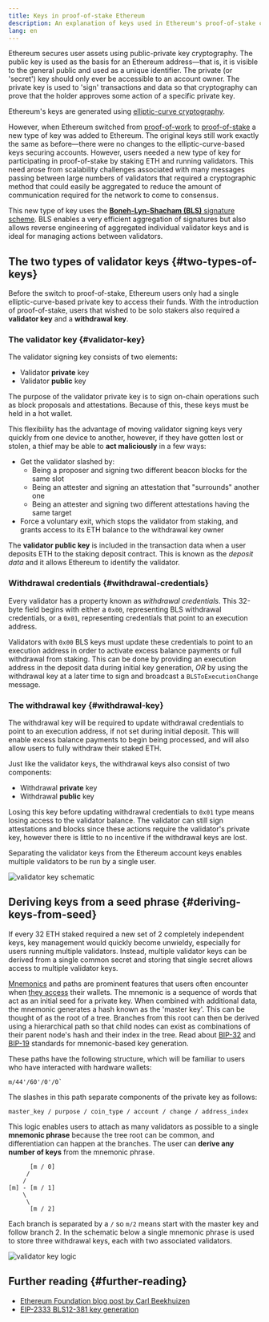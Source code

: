 ```yaml
---
title: Keys in proof-of-stake Ethereum
description: An explanation of keys used in Ethereum's proof-of-stake consensus mechanism
lang: en
---
```


Ethereum secures user assets using public-private key cryptography. The public key is used as the basis for an Ethereum address—that is, it is visible to the general public and used as a unique identifier. The private (or 'secret') key should only ever be accessible to an account owner. The private key is used to 'sign' transactions and data so that cryptography can prove that the holder approves some action of a specific private key.

Ethereum's keys are generated using [elliptic-curve cryptography](https://en.wikipedia.org/wiki/Elliptic-curve_cryptography).

However, when Ethereum switched from [proof-of-work](/developers/docs/consensus-mechanisms/pow) to [proof-of-stake](/developers/docs/consensus-mechanisms/pos) a new type of key was added to Ethereum. The original keys still work exactly the same as before—there were no changes to the elliptic-curve-based keys securing accounts. However, users needed a new type of key for participating in proof-of-stake by staking ETH and running validators. This need arose from scalability challenges associated with many messages passing between large numbers of validators that required a cryptographic method that could easily be aggregated to reduce the amount of communication required for the network to come to consensus.

This new type of key uses the [**Boneh-Lyn-Shacham (BLS)** signature scheme](https://wikipedia.org/wiki/BLS_digital_signature). BLS enables a very efficient aggregation of signatures but also allows reverse engineering of aggregated individual validator keys and is ideal for managing actions between validators.

## The two types of validator keys {#two-types-of-keys}

Before the switch to proof-of-stake, Ethereum users only had a single elliptic-curve-based private key to access their funds. With the introduction of proof-of-stake, users that wished to be solo stakers also required a **validator key** and a **withdrawal key**.

### The validator key {#validator-key}

The validator signing key consists of two elements:

- Validator **private** key
- Validator **public** key

The purpose of the validator private key is to sign on-chain operations such as block proposals and attestations. Because of this, these keys must be held in a hot wallet.

This flexibility has the advantage of moving validator signing keys very quickly from one device to another, however, if they have gotten lost or stolen, a thief may be able to **act maliciously** in a few ways:

- Get the validator slashed by:
  - Being a proposer and signing two different beacon blocks for the same slot
  - Being an attester and signing an attestation that "surrounds" another one
  - Being an attester and signing two different attestations having the same target
- Force a voluntary exit, which stops the validator from staking, and grants access to its ETH balance to the withdrawal key owner

The **validator public key** is included in the transaction data when a user deposits ETH to the staking deposit contract. This is known as the _deposit data_ and it allows Ethereum to identify the validator.

### Withdrawal credentials {#withdrawal-credentials}

Every validator has a property known as _withdrawal credentials_. This 32-byte field begins with either a `0x00`, representing BLS withdrawal credentials, or a `0x01`, representing credentials that point to an execution address.

Validators with `0x00` BLS keys must update these credentials to point to an execution address in order to activate excess balance payments or full withdrawal from staking. This can be done by providing an execution address in the deposit data during initial key generation, _OR_ by using the withdrawal key at a later time to sign and broadcast a `BLSToExecutionChange` message.

### The withdrawal key {#withdrawal-key}

The withdrawal key will be required to update withdrawal credentials to point to an execution address, if not set during initial deposit. This will enable excess balance payments to begin being processed, and will also allow users to fully withdraw their staked ETH.

Just like the validator keys, the withdrawal keys also consist of two components:

- Withdrawal **private** key
- Withdrawal **public** key

Losing this key before updating withdrawal credentials to `0x01` type means losing access to the validator balance. The validator can still sign attestations and blocks since these actions require the validator's private key, however there is little to no incentive if the withdrawal keys are lost.

Separating the validator keys from the Ethereum account keys enables multiple validators to be run by a single user.

![validator key schematic](validator-key-schematic.png)

## Deriving keys from a seed phrase {#deriving-keys-from-seed}

If every 32 ETH staked required a new set of 2 completely independent keys, key management would quickly become unwieldy, especially for users running multiple validators. Instead, multiple validator keys can be derived from a single common secret and storing that single secret allows access to multiple validator keys.

[Mnemonics](https://en.bitcoinwiki.org/wiki/Mnemonic_phrase) and paths are prominent features that users often encounter when [they access](https://ethereum.stackexchange.com/questions/19055/what-is-the-difference-between-m-44-60-0-0-and-m-44-60-0) their wallets. The mnemonic is a sequence of words that act as an initial seed for a private key. When combined with additional data, the mnemonic generates a hash known as the 'master key'. This can be thought of as the root of a tree. Branches from this root can then be derived using a hierarchical path so that child nodes can exist as combinations of their parent node's hash and their index in the tree. Read about [BIP-32](https://github.com/bitcoin/bips/blob/master/bip-0032.mediawiki) and [BIP-19](https://github.com/bitcoin/bips/blob/master/bip-0039.mediawiki) standards for mnemonic-based key generation.

These paths have the following structure, which will be familiar to users who have interacted with hardware wallets:

```
m/44'/60'/0'/0`
```

The slashes in this path separate components of the private key as follows:

```
master_key / purpose / coin_type / account / change / address_index
```

This logic enables users to attach as many validators as possible to a single **mnemonic phrase** because the tree root can be common, and differentiation can happen at the branches. The user can **derive any number of keys** from the mnemonic phrase.

```
      [m / 0]
     /
    /
[m] - [m / 1]
    \
     \
      [m / 2]
```

Each branch is separated by a `/` so `m/2` means start with the master key and follow branch 2. In the schematic below a single mnemonic phrase is used to store three withdrawal keys, each with two associated validators.

![validator key logic](multiple-keys.png)

## Further reading {#further-reading}

- [Ethereum Foundation blog post by Carl Beekhuizen](https://blog.ethereum.org/2020/05/21/keys/)
- [EIP-2333 BLS12-381 key generation](https://eips.ethereum.org/EIPS/eip-2333)
